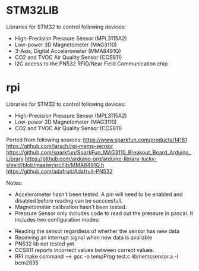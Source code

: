 # STM32LIB
Libraries for STM32 to control following devices:
* High-Precision Pressure Sensor (MPL3115A2)
* Low-power 3D Magnetometer (MAG3110)
* 3-Axis, Digital Accelerometer (MMA8491Q)
* CO2 and TVOC Air Quality Sensor (CCS811)
* I2C access to the PN532 RFID/Near Field Communication chip
# rpi
Libraries for STM32 to control following devices:
* High-Precision Pressure Sensor (MPL3115A2)
* Low-power 3D Magnetometer (MAG3110)
* CO2 and TVOC Air Quality Sensor (CCS811) 

Ported from following sources:
https://www.sparkfun.com/products/14181
https://github.com/larsch/rpi-mems-sensor
https://github.com/sparkfun/SparkFun_MAG3110_Breakout_Board_Arduino_Library
https://github.com/arduino-org/arduino-library-lucky-shield/blob/master/src/lib/MMA8491Q.h
https://github.com/adafruit/Adafruit-PN532

Notes:
- Accelerometer hasn't been tested. A pin will need to be enabled and disabled before reading can be succcesfull.
- Magnetometer calibration hasn't been tested.
- Pressure Sensor only includes code to read out the pressure in pascal. It includes two configuration modes:
* Reading the sensor regardless of whether the sensor has new data
* Receiving an interrupt signal when new data is available
* PN532 lib not tested yet
* CCS811 reports incorrect values between correct values.
* RPI make command --> gcc -o tempProg test.c libmemssensor.a -l bcm2835
